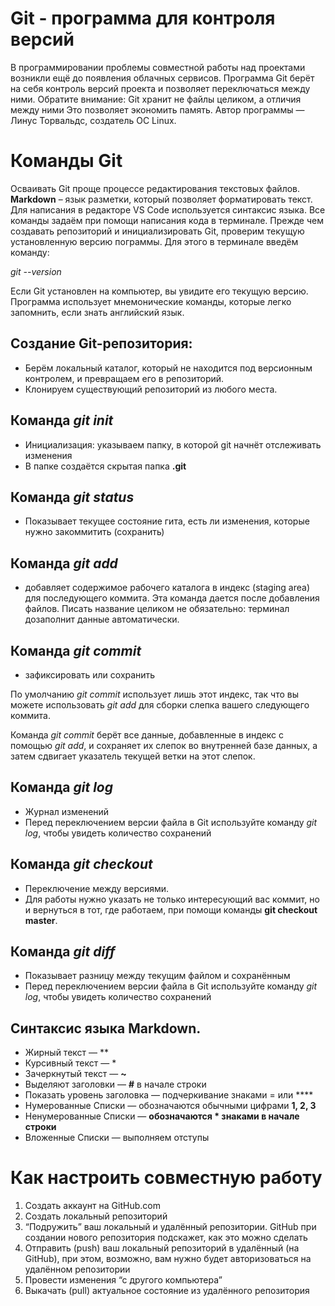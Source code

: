 # Git - программа для контроля версий
В программировании проблемы совместной
работы над проектами возникли ещё до
появления облачных сервисов.
Программа Git берёт на себя контроль версий
проекта и позволяет переключаться между
ними. Обратите внимание: Git хранит не файлы
целиком, а отличия между ними
Это позволяет экономить память. 
Автор программы — Линус Торвальдс, создатель ОС Linux.

# Команды Git

Осваивать Git проще процессе редактирования текстовых файлов. **Markdown** – язык разметки,
который позволяет форматировать текст. Для написания в редакторе VS Code используется
синтаксис языка.
Все команды задаём при помощи написания кода в терминале.
Прежде чем создавать репозиторий и инициализировать Git, проверим текущую установленную
версию пограммы. Для этого в терминале введём команду:

*git --version* 

Если Git установлен на компьютер, вы увидите его текущую версию.
Программа использует мнемонические команды, которые легко запомнить, если знать английский язык.

## Создание Git-репозитория:
* Берём локальный каталог, который не находится под версионным контролем, и превращаем его в репозиторий.
* Клонируем существующий репозиторий из любого места.
## Команда _git init_
* Инициализация: указываем папку, в которой
git начнёт отслеживать изменения
* В папке создаётся скрытая папка **.git**
## Команда _git status_
* Показывает текущее состояние гита, есть ли изменения, которые нужно закоммитить (сохранить)
## Команда _git add_
* добавляет содержимое рабочего каталога в индекс (staging area) для последующего коммита. Эта команда дается после добавления
файлов. Писать название целиком не обязательно: терминал дозаполнит данные автоматически.
## Команда _git commit_
* зафиксировать или сохранить

По умолчанию _git commit_ использует лишь этот индекс, так что вы можете использовать _git add_ для сборки слепка вашего следующего коммита.

Команда _git commit_ берёт все данные, добавленные в индекс с помощью _git add_, и сохраняет их
слепок во внутренней базе данных, а затем сдвигает указатель текущей ветки на этот слепок.
## Команда _git log_
* Журнал изменений
* Перед переключением версии файла в Git
используйте команду _git log_, чтобы увидеть
количество сохранений
## Команда _git checkout_
* Переключение между версиями.
* Для работы нужно указать не только
интересующий вас коммит, но и вернуться в тот, где работаем, при помощи команды **git checkout master**.
## Команда _git diff_
* Показывает разницу между текущим файлом
и сохранённым
* Перед переключением версии файла в Git
используйте команду _git log_, чтобы увидеть
количество сохранений
## Синтаксис языка Markdown.
* Жирный текст — **
* Курсивный текст — *
* Зачеркнутый текст — **~**
* Выделяют заголовки — **#** в начале строки
* Показать уровень заголовка —
подчеркивание знаками = или ****
* Нумерованные Списки — обозначаются
обычными цифрами **1, 2, 3**
* Ненумерованные Списки — **обозначаются * знаками в начале строки**
* Вложенные Списки — выполняем отступы

# Как настроить совместную работу

1. Создать аккаунт на GitHub.com
2. Создать локальный репозиторий
3. “Подружить” ваш локальный и удалённый репозитории. GitHub при создании нового репозитория подскажет, как это можно сделать
4. Отправить (push) ваш локальный репозиторий в удалённый (на GitHub), при этом, возможно, вам нужно будет авторизоваться на удалённом репозитории
5. Провести изменения “с другого компьютера”
6. Выкачать (pull) актуальное состояние из удалённого репозитория